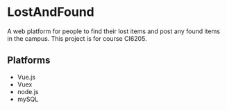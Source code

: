 # LostAndFound
A web platform for people to find their lost items and post any found items in the campus.
This project is for course CI6205.

## Platforms
- Vue.js
- Vuex
- node.js
- mySQL
